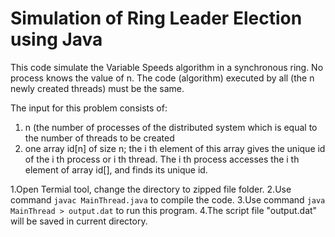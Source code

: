 # Simulation of Ring Leader Election using Java

This code simulate the Variable Speeds algorithm in a synchronous ring. No process knows the value of n. The code (algorithm) executed by all (the n newly created threads) must be the same.

The input for this problem consists of:
1. n (the number of processes of the distributed system which is equal to the number of threads to be created 
2. one array id[n] of size n; the i th element of this array gives the unique id of the i th process or i th thread. The i th process accesses the i th element of array id[], and finds its unique id.


1.Open Termial tool, change the directory to zipped file folder.
2.Use command  ```javac MainThread.java``` to compile the code.
3.Use command ```java MainThread > output.dat``` to run this program. 
4.The script file "output.dat" will be saved in current directory.
